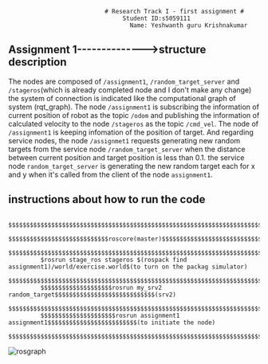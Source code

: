                                # Research Track I - first assignment #
                                    Student ID:s5059111
                                      Name: Yeshwanth guru Krishnakumar

## Assignment 1-------------->structure description
The nodes are composed of `/assignment1`, `/random_target_server` and `/stageros`(which is already completed node and I don't make any change)
the system of connection is indicated like the computational graph of system (rqt_graph).
 The node `/assignment1` is subscribing the information of current position of robot as the topic `/odom` and publishing the information of calculated velocity to the node `/stageros` as the topic `/cmd_vel`. The node of `/assignment1` is keeping infomation of the position of target.
And regarding service nodes, the node `/assignmet1` requests generating new random targets from the service node `/random_target_server` when the distance between current position and target position is less than 0.1. the service node `random_target_server` is generating the new random target each for x and y when it's called from the client of the node `assignment1`.

## instructions about how to run the code




             $$$$$$$$$$$$$$$$$$$$$$$$$$$$$$$$$$$$$$$$$$$$$$$$$$$$$$$$$$$$$$$$$$$$$$$$$$$$
             $$$$$$$$$$$$$$$$$$$$$$$$$$$$roscore(master)$$$$$$$$$$$$$$$$$$$$$$$$$$$$$$$$$
             $$$$$$$$$$$$$$$$$$$$$$$$$$$$$$$$$$$$$$$$$$$$$$$$$$$$$$$$$$$$$$$$$$$$$$$$$$$$
             $rosrun stage_ros stageros $(rospack find assignment1)/world/exercise.world$(to turn on the packag simulator)
             $$$$$$$$$$$$$$$$$$$$$$$$$$$$$$$$$$$$$$$$$$$$$$$$$$$$$$$$$$$$$$$$$$$$$$$$$$$$
             $$$$$$$$$$$$$$$$$$$$rosrun my_srv2 random_target$$$$$$$$$$$$$$$$$$$$$$$$$$$$(srv2)
             $$$$$$$$$$$$$$$$$$$$$$$$$$$$$$$$$$$$$$$$$$$$$$$$$$$$$$$$$$$$$$$$$$$$$$$$$$$$
             $$$$$$$$$$$$$$$$$$$$$rosrun assignment1 assignment1$$$$$$$$$$$$$$$$$$$$$$$$$(to initiate the node)
             $$$$$$$$$$$$$$$$$$$$$$$$$$$$$$$$$$$$$$$$$$$$$$$$$$$$$$$$$$$$$$$$$$$$$$$$$$$$
 



![rosgraph](https://user-images.githubusercontent.com/72270080/115137951-9be3f800-a018-11eb-9eb6-d5e95f9e39d8.png)

